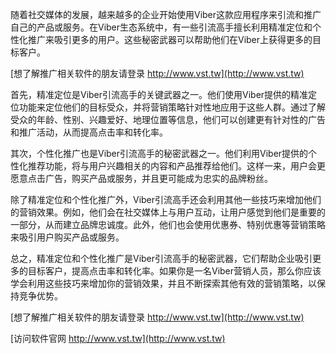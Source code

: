 随着社交媒体的发展，越来越多的企业开始使用Viber这款应用程序来引流和推广自己的产品或服务。在Viber生态系统中，有一些引流高手擅长利用精准定位和个性化推广来吸引更多的用户。这些秘密武器可以帮助他们在Viber上获得更多的目标客户。

[想了解推广相关软件的朋友请登录 http://www.vst.tw](http://www.vst.tw)

首先，精准定位是Viber引流高手的关键武器之一。他们使用Viber提供的精准定位功能来定位他们的目标受众，并将营销策略针对性地应用于这些人群。通过了解受众的年龄、性别、兴趣爱好、地理位置等信息，他们可以创建更有针对性的广告和推广活动，从而提高点击率和转化率。

其次，个性化推广也是Viber引流高手的秘密武器之一。他们利用Viber提供的个性化推荐功能，将与用户兴趣相关的内容和产品推荐给他们。这样一来，用户会更愿意点击广告，购买产品或服务，并且更可能成为忠实的品牌粉丝。

除了精准定位和个性化推广外，Viber引流高手还会利用其他一些技巧来增加他们的营销效果。例如，他们会在社交媒体上与用户互动，让用户感觉到他们是重要的一部分，从而建立品牌忠诚度。此外，他们也会使用优惠券、特别优惠等营销策略来吸引用户购买产品或服务。

总之，精准定位和个性化推广是Viber引流高手的秘密武器，它们帮助企业吸引更多的目标客户，提高点击率和转化率。如果你是一名Viber营销人员，那么你应该学会利用这些技巧来增加你的营销效果，并且不断探索其他有效的营销策略，以保持竞争优势。

[想了解推广相关软件的朋友请登录 http://www.vst.tw](http://www.vst.tw)


[访问软件官网 http://www.vst.tw](http://www.vst.tw)
